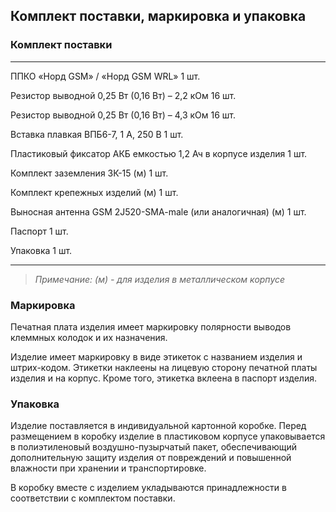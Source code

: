 ## Комплект поставки, маркировка и упаковка

### Комплект поставки

---------------------------------------------------------- ------
ППКО «Норд GSM» / «Норд GSM WRL»	                        1 шт.

Резистор выводной 0,25 Вт (0,16 Вт) – 2,2 кОм              16 шт.

Резистор выводной 0,25 Вт (0,16 Вт) – 4,3 кОм              16 шт.

Вставка плавкая ВПБ6-7, 1 А, 250 В                         1 шт.

Пластиковый фиксатор АКБ емкостью 1,2 Ач в корпусе изделия 1 шт.

Комплект заземления ЗК-15 (м)                              1 шт.

Комплект  крепежных  изделий (м)                           1 шт.

Выносная антенна GSM 2J520-SMA-male (или аналогичная) (м)  1 шт. 

Паспорт	                                                   1 шт.

Упаковка                                                   1 шт.

----------------------------------------------------------------

> *Примечание:  (м) - для изделия в металлическом корпусе*

### Маркировка

Печатная плата изделия имеет маркировку полярности выводов клеммных колодок и их назначения. 

Изделие имеет маркировку в виде этикеток с названием изделия и штрих-кодом. Этикетки наклеены на лицевую сторону печатной платы изделия и на корпус. Кроме того, этикетка вклеена в паспорт изделия.

### Упаковка

Изделие поставляется в индивидуальной картонной коробке. Перед размещением в коробку изделие в пластиковом корпусе упаковывается в полиэтиленовый воздушно-пузырчатый пакет, обеспечивающий дополнительную защиту изделия от повреждений и повышенной влажности при хранении и транспортировке.

В коробку вместе с изделием укладываются принадлежности в соответствии с комплектом поставки.

